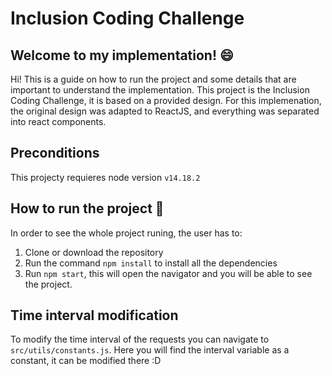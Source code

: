 # Inclusion Coding Challenge
## Welcome to my implementation! :smile:
Hi! This is a guide on how to run the project and some details that are important to understand the implementation.
This project is the Inclusion Coding Challenge, it is based on a provided design.
For this implemenation, the original design was adapted to ReactJS, and everything was separated into react components.

## Preconditions
This projecty requieres node version `v14.18.2`

## How to run the project :runner:
In order to see the whole project runing, the user has to: 
1.  Clone or download the repository 
2. Run the command `npm install` to install all the dependencies 
3. Run `npm start`, this will open the navigator and you will be able to see the project.

## Time interval modification 
To modify the time interval of the requests you can navigate to `src/utils/constants.js`. Here you will find the interval variable as a constant, it can be modified there :D
